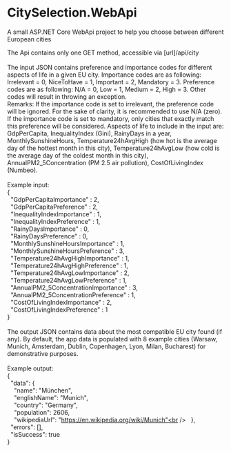 # CitySelection.WebApi
A small ASP.NET Core WebApi project to help you choose between different European cities

The Api contains only one GET method, accessible via [url]/api/city<br />
<br />
The input JSON contains preference and importance codes for different aspects of life in a given EU city. Importance codes are as following: Irrelevant = 0, NiceToHave = 1, Important = 2, Mandatory = 3. Preference codes are as following: N/A = 0, Low = 1, Medium = 2, High = 3. Other codes will result in throwing an exception. <br />
Remarks: If the importance code is set to irrelevant, the preference code will be ignored. For the sake of clarity, it is recommended to use N/A (zero). If the importance code is set to mandatory, only cities that exactly match this preference will be considered. Aspects of life to include in the input are: GdpPerCapita, InequalityIndex (Gini), RainyDays in a year, MonthlySunshineHours, Temperature24hAvgHigh (how hot is the average day of the hottest month in this city), Temperature24hAvgLow (how cold is the average day of the coldest month in this city), AnnualPM2_5Concentration (PM 2.5 air pollution), CostOfLivingIndex (Numbeo).<br />
<br />
Example input:<br />
{<br />
&nbsp;&nbsp;"GdpPerCapitaImportance" : 2,<br />
&nbsp;&nbsp;"GdpPerCapitaPreference" : 2,<br />
&nbsp;&nbsp;"InequalityIndexImportance" : 1,<br />
&nbsp;&nbsp;"InequalityIndexPreference" : 1,<br />
&nbsp;&nbsp;"RainyDaysImportance" : 0,<br />
&nbsp;&nbsp;"RainyDaysPreference" : 0,<br />
&nbsp;&nbsp;"MonthlySunshineHoursImportance" : 1,<br />
&nbsp;&nbsp;"MonthlySunshineHoursPreference" : 3,<br />
&nbsp;&nbsp;"Temperature24hAvgHighImportance" : 1,<br />
&nbsp;&nbsp;"Temperature24hAvgHighPreference" : 1,<br />
&nbsp;&nbsp;"Temperature24hAvgLowImportance" : 2,<br />
&nbsp;&nbsp;"Temperature24hAvgLowPreference" : 1,<br />
&nbsp;&nbsp;"AnnualPM2_5ConcentrationImportance" : 3,<br />
&nbsp;&nbsp;"AnnualPM2_5ConcentrationPreference" : 1,<br />
&nbsp;&nbsp;"CostOfLivingIndexImportance" : 2,<br />
&nbsp;&nbsp;"CostOfLivingIndexPreference" : 1<br />
}<br />
<br />
The output JSON contains data about the most compatible EU city found (if any). By default, the app data is populated with 8 example cities (Warsaw, Munich, Amsterdam, Dublin, Copenhagen, Lyon, Milan, Bucharest) for demonstrative purposes.<br />
<br />
Example output:<br />
{<br />
&nbsp;&nbsp;"data": {<br />
&nbsp;&nbsp;&nbsp;&nbsp;"name": "München",<br />
&nbsp;&nbsp;&nbsp;&nbsp;"englishName": "Munich",<br />
&nbsp;&nbsp;&nbsp;&nbsp;"country": "Germany",<br />
&nbsp;&nbsp;&nbsp;&nbsp;"population": 2606,<br />
&nbsp;&nbsp;&nbsp;&nbsp;"wikipediaUrl": "https://en.wikipedia.org/wiki/Munich"<br />
&nbsp;&nbsp;},<br />
&nbsp;&nbsp;"errors": [],<br />
&nbsp;&nbsp;"isSuccess": true<br />
}<br />

